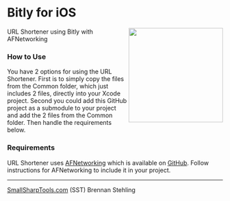 Bitly for iOS
=============

<img src="https://raw.github.com/brennanMKE/BitlyForiOS/master/URLShortener.png" width="220" align="right" />

URL Shortener using Bitly with AFNetworking

### How to Use

You have 2 options for using the URL Shortener. First is to simply copy the files from the Common folder, which just includes 2 files, directly into your Xcode project. Second you could add this GitHub project as a submodule to your project and add the 2 files from the Common folder. Then handle the requirements below.

### Requirements

URL Shortener uses [AFNetworking](http://afnetworking.com/) which is available on [GitHub](https://github.com/AFNetworking/AFNetworking). Follow instructions for AFNetworking to include it in your project.

-----

[SmallSharpTools.com](http://www.smallsharptools.com/) (SST) 
Brennan Stehling
